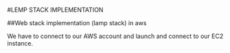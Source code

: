 #LEMP STACK IMPLEMENTATION

##Web stack implementation (lamp stack) in aws

We have to connect to our AWS account and launch and connect to our EC2 instance.
